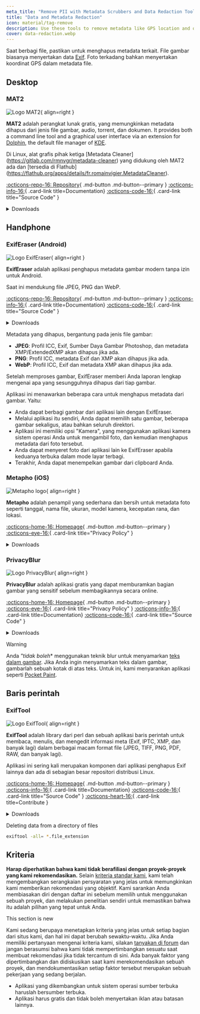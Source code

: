 ```yaml
---
meta_title: "Remove PII with Metadata Scrubbers and Data Redaction Tools - Privacy Guides"
title: "Data and Metadata Redaction"
icon: material/tag-remove
description: Use these tools to remove metadata like GPS location and other identifying information from photos and files you share.
cover: data-redaction.webp
---
```


Saat berbagi file, pastikan untuk menghapus metadata terkait. File gambar biasanya menyertakan data [Exif](https://en.wikipedia.org/wiki/Exif). Foto terkadang bahkan menyertakan koordinat GPS dalam metadata file.

## Desktop

### MAT2

<div class="admonition recommendation" markdown>

![Logo MAT2](assets/img/data-redaksi/mat2.svg){ align=right }

**MAT2** adalah perangkat lunak gratis, yang memungkinkan metadata dihapus dari jenis file gambar, audio, torrent, dan dokumen. It provides both a command line tool and a graphical user interface via an extension for [Dolphin](https://0xacab.org/jvoisin/mat2/-/tree/master/dolphin), the default file manager of [KDE](https://kde.org).

Di Linux, alat grafis pihak ketiga [Metadata Cleaner] (https://gitlab.com/rmnvgr/metadata-cleaner) yang didukung oleh MAT2 ada dan [tersedia di Flathub] (https://flathub.org/apps/details/fr.romainvigier.MetadataCleaner).

[:octicons-repo-16: Repository](https://0xacab.org/jvoisin/mat2){ .md-button .md-button--primary }
[:octicons-info-16:](https://0xacab.org/jvoisin/mat2/-/blob/master/README.md){ .card-link title=Documentation}
[:octicons-code-16:](https://0xacab.org/jvoisin/mat2){ .card-link title="Source Code" }

<details class="downloads" markdown>
<summary>Downloads</summary>

- [:simple-windows11: Windows](https://pypi.org/project/mat2)
- [:simple-apple: macOS](https://0xacab.org/jvoisin/mat2#requirements-setup-on-macos-os-x-using-homebrew)
- [:simple-linux: Linux](https://pypi.org/project/mat2)
- [:octicons-globe-16: Web](https://0xacab.org/jvoisin/mat2#web-interface)

</details>

</div>

## Handphone

### ExifEraser (Android)

<div class="admonition recommendation" markdown>

![Logo ExifEraser](assets/img/data-redaksi/exiferaser.svg){ align=right }

**ExifEraser** adalah aplikasi penghapus metadata gambar modern tanpa izin untuk Android.

Saat ini mendukung file JPEG, PNG dan WebP.

[:octicons-repo-16: Repository](https://github.com/Tommy-Geenexus/exif-eraser){ .md-button .md-button--primary }
[:octicons-info-16:](https://github.com/Tommy-Geenexus/exif-eraser#readme){ .card-link title=Documentation}
[:octicons-code-16:](https://github.com/Tommy-Geenexus/exif-eraser){ .card-link title="Source Code" }

<details class="downloads" markdown>
<summary>Downloads</summary>

- [:simple-googleplay: Google Play](https://play.google.com/store/apps/details?id=com.none.tom.exiferaser)
- [:octicons-moon-16: Accrescent](https://accrescent.app/app/com.none.tom.exiferaser)
- [:simple-github: GitHub](https://github.com/Tommy-Geenexus/exif-eraser/releases)

</details>

</div>

Metadata yang dihapus, bergantung pada jenis file gambar:

- **JPEG**: Profil ICC, Exif, Sumber Daya Gambar Photoshop, dan metadata XMP/ExtendedXMP akan dihapus jika ada.
- **PNG**: Profil ICC, metadata Exif dan XMP akan dihapus jika ada.
- **WebP**: Profil ICC, Exif dan metadata XMP akan dihapus jika ada.

Setelah memproses gambar, ExifEraser memberi Anda laporan lengkap mengenai apa yang sesungguhnya dihapus dari tiap gambar.

Aplikasi ini menawarkan beberapa cara untuk menghapus metadata dari gambar. Yaitu:

- Anda dapat berbagi gambar dari aplikasi lain dengan ExifEraser.
- Melalui aplikasi itu sendiri, Anda dapat memilih satu gambar, beberapa gambar sekaligus, atau bahkan seluruh direktori.
- Aplikasi ini memiliki opsi "Kamera", yang menggunakan aplikasi kamera sistem operasi Anda untuk mengambil foto, dan kemudian menghapus metadata dari foto tersebut.
- Anda dapat menyeret foto dari aplikasi lain ke ExifEraser apabila keduanya terbuka dalam mode layar terbagi.
- Terakhir, Anda dapat menempelkan gambar dari clipboard Anda.

### Metapho (iOS)

<div class="admonition recommendation" markdown>

![Metapho logo](assets/img/data-redaksi/metapho.jpg){ align=right }

**Metapho** adalah penampil yang sederhana dan bersih untuk metadata foto seperti tanggal, nama file, ukuran, model kamera, kecepatan rana, dan lokasi.

[:octicons-home-16: Homepage](https://zininworks.com/metapho){ .md-button .md-button--primary }
[:octicons-eye-16:](https://zininworks.com/privacy/){ .card-link title="Privacy Policy" }

<details class="downloads" markdown>
<summary>Downloads</summary>

- [:simple-appstore: App Store](https://apps.apple.com/us/app/metapho/id914457352)

</details>

</div>

### PrivacyBlur

<div class="admonition recommendation" markdown>

![Logo PrivacyBlur](assets/img/data-redaksi/privacyblur.svg){ align=right }

**PrivacyBlur** adalah aplikasi gratis yang dapat memburamkan bagian gambar yang sensitif sebelum membagikannya secara online.

[:octicons-home-16: Homepage](https://privacyblur.app/){ .md-button .md-button--primary }
[:octicons-eye-16:](https://privacyblur.app/privacy.html){ .card-link title="Privacy Policy" }
[:octicons-info-16:](https://github.com/MATHEMA-GmbH/privacyblur#readme){ .card-link title=Documentation}
[:octicons-code-16:](https://github.com/MATHEMA-GmbH/privacyblur){ .card-link title="Source Code" }

<details class="downloads" markdown>
<summary>Downloads</summary>

- [:simple-googleplay: Google Play](https://play.google.com/store/apps/details?id=de.mathema.privacyblur)
- [:simple-appstore: App Store](https://apps.apple.com/us/app/privacyblur/id1536274106)

</details>

</div>

<div class="admonition warning" markdown>
<p class="admonition-title">Warning</p>

Anda *"tidak boleh** menggunakan teknik blur untuk menyamarkan [teks dalam gambar](https://bishopfox.com/blog/unredacter-tool-never-pixelation). Jika Anda ingin menyamarkan teks dalam gambar, gambarlah sebuah kotak di atas teks. Untuk ini, kami menyarankan aplikasi seperti [Pocket Paint](https://github.com/Catrobat/Paintroid).

</div>

## Baris perintah

### ExifTool

<div class="admonition recommendation" markdown>

![Logo ExifTool](assets/img/data-redaksi/exiftool.png){ align=right }

**ExifTool** adalah library dari perl dan sebuah aplikasi baris perintah untuk membaca, menulis, dan mengedit informasi meta (Exif, IPTC, XMP, dan banyak lagi) dalam berbagai macam format file (JPEG, TIFF, PNG, PDF, RAW, dan banyak lagi).

Aplikasi ini sering kali merupakan komponen dari aplikasi penghapus Exif lainnya dan ada di sebagian besar repositori distribusi Linux.

[:octicons-home-16: Homepage](https://exiftool.org){ .md-button .md-button--primary }
[:octicons-info-16:](https://exiftool.org/faq.html){ .card-link title=Documentation}
[:octicons-code-16:](https://github.com/exiftool/exiftool){ .card-link title="Source Code" }
[:octicons-heart-16:](https://exiftool.org/#donate){ .card-link title=Contribute }

<details class="downloads" markdown>
<summary>Downloads</summary>

- [:simple-windows11: Windows](https://exiftool.org)
- [:simple-apple: macOS](https://exiftool.org)
- [:simple-linux: Linux](https://exiftool.org)

</details>

</div>

<div class="admonition example" markdown>
<p class="admonition-title">Deleting data from a directory of files</p>

```bash
exiftool -all= *.file_extension
```

</div>

## Kriteria

**Harap diperhatikan bahwa kami tidak berafiliasi dengan proyek-proyek yang kami rekomendasikan.** Selain [kriteria standar kami](about/criteria.md), kami telah mengembangkan serangkaian persyaratan yang jelas untuk memungkinkan kami memberikan rekomendasi yang objektif. Kami sarankan Anda membiasakan diri dengan daftar ini sebelum memilih untuk menggunakan sebuah proyek, dan melakukan penelitian sendiri untuk memastikan bahwa itu adalah pilihan yang tepat untuk Anda.

<div class="admonition example" markdown>
<p class="admonition-title">This section is new</p>

Kami sedang berupaya menetapkan kriteria yang jelas untuk setiap bagian dari situs kami, dan hal ini dapat berubah sewaktu-waktu. Jika Anda memiliki pertanyaan mengenai kriteria kami, silakan [tanyakan di forum](https://discuss.privacyguides.net/latest) dan jangan berasumsi bahwa kami tidak mempertimbangkan sesuatu saat membuat rekomendasi jika tidak tercantum di sini. Ada banyak faktor yang dipertimbangkan dan didiskusikan saat kami merekomendasikan sebuah proyek, dan mendokumentasikan setiap faktor tersebut merupakan sebuah pekerjaan yang sedang berjalan.

</div>

- Aplikasi yang dikembangkan untuk sistem operasi sumber terbuka haruslah bersumber terbuka.
- Aplikasi harus gratis dan tidak boleh menyertakan iklan atau batasan lainnya.

